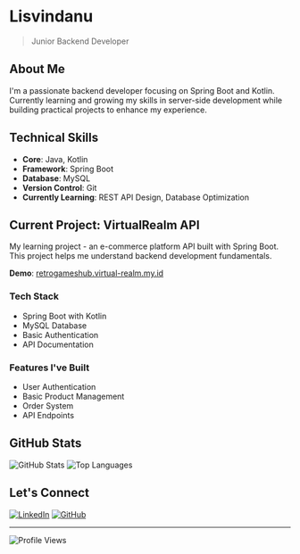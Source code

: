 # Lisvindanu
> Junior Backend Developer

## About Me
I'm a passionate backend developer focusing on Spring Boot and Kotlin. Currently learning and growing my skills in server-side development while building practical projects to enhance my experience.

## Technical Skills
- **Core**: Java, Kotlin
- **Framework**: Spring Boot
- **Database**: MySQL
- **Version Control**: Git
- **Currently Learning**: REST API Design, Database Optimization

## Current Project: VirtualRealm API
My learning project - an e-commerce platform API built with Spring Boot. This project helps me understand backend development fundamentals.

**Demo**: [retrogameshub.virtual-realm.my.id](https://retrogameshub.virtual-realm.my.id/)

### Tech Stack
- Spring Boot with Kotlin
- MySQL Database
- Basic Authentication
- API Documentation

### Features I've Built
- User Authentication
- Basic Product Management
- Order System
- API Endpoints

## GitHub Stats
![GitHub Stats](https://github-readme-stats.vercel.app/api?username=Lisvindanu&show_icons=true&theme=dark)
![Top Languages](https://github-readme-stats.vercel.app/api/top-langs/?username=Lisvindanu&layout=compact&theme=dark)

## Let's Connect
[![LinkedIn](https://img.shields.io/badge/LinkedIn-0077B5?style=flat&logo=linkedin)](https://www.linkedin.com/in/lisvindanu-889aa329a/)
[![GitHub](https://img.shields.io/badge/GitHub-100000?style=flat&logo=github)](https://github.com/Lisvindanu)

---
![Profile Views](https://komarev.com/ghpvc/?username=Lisvindanu&color=blue&style=flat)

